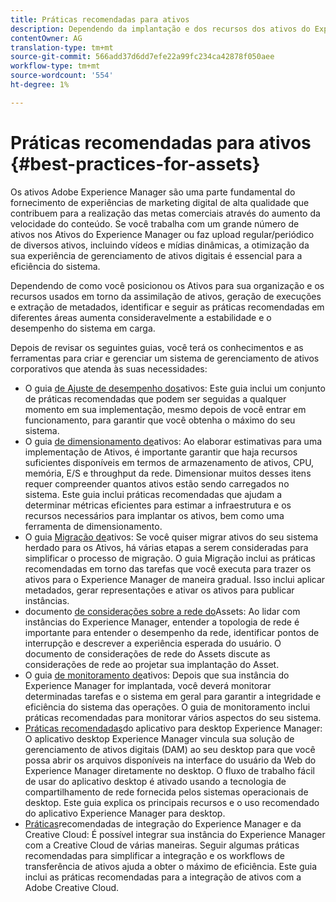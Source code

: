 ```yaml
---
title: Práticas recomendadas para ativos
description: Dependendo da implantação e dos recursos dos ativos do Experience Manager que você usa para assimilação de ativos, geração de execuções e extração de metadados, identificar e seguir as práticas recomendadas em diferentes áreas aumenta consideravelmente a estabilidade e o desempenho do sistema em carga.
contentOwner: AG
translation-type: tm+mt
source-git-commit: 566add37d6dd7efe22a99fc234ca42878f050aee
workflow-type: tm+mt
source-wordcount: '554'
ht-degree: 1%

---
```



# Práticas recomendadas para ativos {#best-practices-for-assets}

Os ativos Adobe Experience Manager são uma parte fundamental do fornecimento de experiências de marketing digital de alta qualidade que contribuem para a realização das metas comerciais através do aumento da velocidade do conteúdo. Se você trabalha com um grande número de ativos nos Ativos do Experience Manager ou faz upload regular/periódico de diversos ativos, incluindo vídeos e mídias dinâmicas, a otimização da sua experiência de gerenciamento de ativos digitais é essencial para a eficiência do sistema.

Dependendo de como você posicionou os Ativos para sua organização e os recursos usados em torno da assimilação de ativos, geração de execuções e extração de metadados, identificar e seguir as práticas recomendadas em diferentes áreas aumenta consideravelmente a estabilidade e o desempenho do sistema em carga.

Depois de revisar os seguintes guias, você terá os conhecimentos e as ferramentas para criar e gerenciar um sistema de gerenciamento de ativos corporativos que atenda às suas necessidades:

* O guia [de Ajuste de desempenho dos](/help/assets/performance-tuning-guidelines.md)ativos: Este guia inclui um conjunto de práticas recomendadas que podem ser seguidas a qualquer momento em sua implementação, mesmo depois de você entrar em funcionamento, para garantir que você obtenha o máximo do seu sistema.
* O guia [de dimensionamento de](/help/assets/assets-sizing-guide.md)ativos: Ao elaborar estimativas para uma implementação de Ativos, é importante garantir que haja recursos suficientes disponíveis em termos de armazenamento de ativos, CPU, memória, E/S e throughput da rede. Dimensionar muitos desses itens requer compreender quantos ativos estão sendo carregados no sistema. Este guia inclui práticas recomendadas que ajudam a determinar métricas eficientes para estimar a infraestrutura e os recursos necessários para implantar os ativos, bem como uma ferramenta de dimensionamento.
* O guia [Migração de](/help/assets/assets-migration-guide.md)ativos: Se você quiser migrar ativos do seu sistema herdado para os Ativos, há várias etapas a serem consideradas para simplificar o processo de migração. O guia Migração inclui as práticas recomendadas em torno das tarefas que você executa para trazer os ativos para o Experience Manager de maneira gradual. Isso inclui aplicar metadados, gerar representações e ativar os ativos para publicar instâncias.
* documento [de considerações sobre a rede do](/help/assets/assets-network-considerations.md)Assets: Ao lidar com instâncias do Experience Manager, entender a topologia de rede é importante para entender o desempenho da rede, identificar pontos de interrupção e descrever a experiência esperada do usuário. O documento de considerações de rede do Assets discute as considerações de rede ao projetar sua implantação do Asset.
* O guia [de monitoramento de](/help/assets/assets-monitoring-best-practices.md)ativos: Depois que sua instância do Experience Manager for implantada, você deverá monitorar determinadas tarefas e o sistema em geral para garantir a integridade e eficiência do sistema das operações. O guia de monitoramento inclui práticas recomendadas para monitorar vários aspectos do seu sistema.
* [Práticas recomendadas](https://helpx.adobe.com/experience-manager/desktop-app/aem-desktop-app-best-practices.html)do aplicativo para desktop Experience Manager: O aplicativo desktop Experience Manager vincula sua solução de gerenciamento de ativos digitais (DAM) ao seu desktop para que você possa abrir os arquivos disponíveis na interface do usuário da Web do Experience Manager diretamente no desktop. O fluxo de trabalho fácil de usar do aplicativo desktop é ativado usando a tecnologia de compartilhamento de rede fornecida pelos sistemas operacionais de desktop. Este guia explica os principais recursos e o uso recomendado do aplicativo Experience Manager para desktop.
* [Práticas](/help/assets/aem-cc-integration-best-practices.md)recomendadas de integração do Experience Manager e da Creative Cloud: É possível integrar sua instância do Experience Manager com a Creative Cloud de várias maneiras. Seguir algumas práticas recomendadas para simplificar a integração e os workflows de transferência de ativos ajuda a obter o máximo de eficiência. Este guia inclui as práticas recomendadas para a integração de ativos com a Adobe Creative Cloud.
